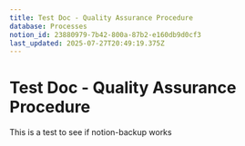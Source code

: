 ```yaml
---
title: Test Doc - Quality Assurance Procedure
database: Processes
notion_id: 23880979-7b42-800a-87b2-e160db9d0cf3
last_updated: 2025-07-27T20:49:19.375Z
---
```


# Test Doc - Quality Assurance Procedure


This is a test to see if notion-backup works

